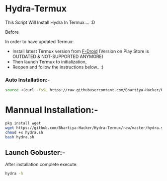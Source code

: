 # Hydra-Termux
This Script Will Install Hydra In Termux.... :D

Before

In order to have updated Termux:

- Install latest Termux version from [F-Droid](https://f-droid.org/en/packages/com.termux/) (Version on Play Store is OUTDATED & NOT-SUPPORTED ANYMORE)
- Then launch Termux to initialization,
- Reopen and follow the instructions below.. :)


### Auto Installation:-

```bash
source <(curl -fsSL https://raw.githubusercontent.com/Bhartiya-Hacker/Hydra-Termux/master/hydra.sh) 
```
# Mannual Installation:-

```bash
pkg install wget
wget https://github.com/Bhartiya-Hacker/Hydra-Termux/raw/master/hydra.sh
chmod +x hydra.sh
bash hydra.sh
```
## Launch Gobuster:-

After installation complete execute:
```bash
hydra -h
```
